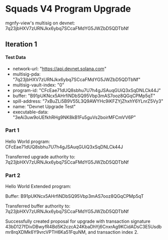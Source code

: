 # Squads V4 Program Upgrade

mgnfy-view's multisig on devnet: 7q23jbHXV7zURNJkx6ybq7SCcaFMdYG5JWZbD5QDTbNf

## Iteration 1

#### Test Data

-   network-url: "https://api.devnet.solana.com"
-   multisig-pda: "7q23jbHXV7zURNJkx6ybq7SCcaFMdYG5JWZbD5QDTbNf"
-   multisig-vault-index: "0"
-   program-id: "CFcEae71dUQ8sbhu7U7h4gJSAuqGUiQ3xSqDNLCk44J"
-   buffer: "B91pUKNcx5AHrfiNDbSQ95Vbp3mAS7ooz8QGqCPMp5qT"
-   spill-address: "7xBuZLi5B9V55L3Q9AWYHc9iKFZYjZhxhY6YLnrZ5Vy3"
-   name: "Devnet Upgrade Test"
-   executable-data: "3eAi3uw9oUEfkhRHg9NK8kB1Fu5guVs2boirMFCmVV6P"

### Part 1

Hello World program: CFcEae71dUQ8sbhu7U7h4gJSAuqGUiQ3xSqDNLCk44J

Transferred upgrade authority to: 7q23jbHXV7zURNJkx6ybq7SCcaFMdYG5JWZbD5QDTbNf

### Part 2

Hello World Extended program:

Buffer: B91pUKNcx5AHrfiNDbSQ95Vbp3mAS7ooz8QGqCPMp5qT

Transferred buffer authority to: 7q23jbHXV7zURNJkx6ybq7SCcaFMdYG5JWZbD5QDTbNf

Successfully created proposal for upgrade with transaction signature 43bD127fDivDBwyfR4Bd5K2czcA24KbaDhYj6CnxrAg9KCidADsC3E5Usdbmr8rqXDMk6Y9vrcVPTH6Ka51FquNM, and transaction index 2.
